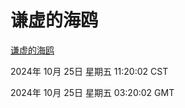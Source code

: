 # 谦虚的海鸥
[谦虚的海鸥](http://219.139.199.238:56308/qxdho/course/base/hotlink/index.php)

2024年 10月 25日 星期五 11:20:02 CST

2024年 10月 25日 星期五 03:20:02 GMT
